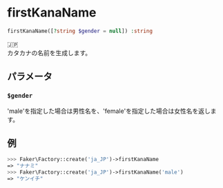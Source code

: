 # firstKanaName
```php
firstKanaName([?string $gender = null]) :string
```
:jp:  
カタカナの名前を生成します。

## パラメータ
### `$gender`
'male'を指定した場合は男性名を、'female'を指定した場合は女性名を返します。

## 例
```php
>>> Faker\Factory::create('ja_JP')->firstKanaName
=> "ナナミ"
>>> Faker\Factory::create('ja_JP')->firstKanaName('male')
=> "ケンイチ"
```
